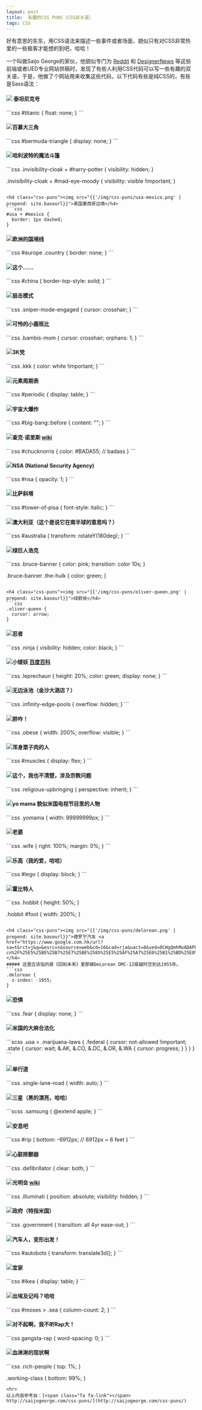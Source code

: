 ```yaml
---
layout: post
title:  有趣的CSS PUNS（CSS双关语）
tags: CSS
---
```

好有意思的东东，用CSS语法来描述一些事件或者场面，貌似只有对CSS非常热爱的一些极客才能想的到吧，哈哈！

一个叫做Saijo George的家伙，他貌似专门为 [Reddit](http://www.reddit.com/r/web_design/comments/2nxdb8/css_puns_can_you_come_up_with_more/) 和 [DesignerNews](https://news.layervault.com/stories/39607-life-saver-css-code) 等这些前端或者UED专业网站供稿时，发现了有些人利用CSS代码可以写一些有趣的双关语，于是，他做了个网站用来收集这些代码，以下代码有些是纯CSS的，有些是Sass语法：

<!--more-->

<h4 class="css-puns"><img src="{{'/img/css-puns/titanic.png' | prepend: site.baseurl}}"> 泰坦尼克号</h4>
```css
#titanic {
  float: none;
}
```

<h4 class="css-puns"><img src="{{'/img/css-puns/bermuda-triangle.png' | prepend: site.baseurl}}">百慕大三角</h4>
```css
#bermuda-triangle {
  display: none;
}
```

<h4 class="css-puns"><img src="{{'/img/css-puns/harry-potter.png' | prepend: site.baseurl}}">哈利波特的魔法斗篷</h4>
```css
.invisibility-cloak +
  #harry-potter {
  visibility: hidden;
}

.invisibility-cloak +
  #mad-eye-moody {
  visibility: visible !important;
}
```

<h4 class="css-puns"><img src="{{'/img/css-puns/usa-mexico.png' | prepend: site.baseurl}}">美国墨西哥边境</h4>
```css
#usa + #mexico {
  border: 1px dashed;
}
```

<h4 class="css-puns"><img src="{{'/img/css-puns/europe.png' | prepend: site.baseurl}}">欧洲的国境线</h4>
```css
#europe .country {
  border: none;
}
```

<h4 class="css-puns"><img src="{{'/img/css-puns/china.png' | prepend: site.baseurl}}">这个……</h4>
```css
#china {
  border-top-style: solid;
}
```

<h4 class="css-puns"><img src="{{'/img/css-puns/sniper.png' | prepend: site.baseurl}}">狙击模式</h4>
```css
.sniper-mode-engaged {
  cursor: crosshair;
}
```

<h4 class="css-puns"><img src="{{'/img/css-puns/bambis-mom.png' | prepend: site.baseurl}}">可怜的小鹿班比</h4>
```css
.bambis-mom {
  cursor: crosshair;
  orphans: 1;
}
```

<h4 class="css-puns"><img src="{{'/img/css-puns/kkk.png' | prepend: site.baseurl}}">3K党</h4>
```css
.kkk {
  color: white !important;
}
```


<h4 class="css-puns"><img src="{{'/img/css-puns/periodic.png' | prepend: site.baseurl}}">元素周期表</h4>
```css
#periodic {
  display: table;
}
```

<h4 class="css-puns"><img src="{{'/img/css-puns/big-bang.png' | prepend: site.baseurl}}">宇宙大爆炸</h4>
```css
#big-bang::before {
  content: "";
}
```

<h4 class="css-puns"><img src="{{'/img/css-puns/chucknorris.png' | prepend: site.baseurl}}">查克·诺里斯 <a href="https://zh.wikipedia.org/zh-cn/%E6%9F%A5%E5%85%8B%C2%B7%E8%AB%BE%E9%87%8C%E6%96%AF">wiki</a></h4>
```css
#chucknorris {
  color: #BADA55; // badass
}
```

<h4 class="css-puns"><img src="{{'/img/css-puns/none.png' | prepend: site.baseurl}}">NSA (National Security Agency)</h4>
```css
#nsa {
  opacity: 1;
}
```

<h4 class="css-puns"><img src="{{'/img/css-puns/tower-of-pisa.png' | prepend: site.baseurl}}">比萨斜塔</h4>
```css
#tower-of-pisa {
  font-style: italic;
}
```

<h4 class="css-puns"><img src="{{'/img/css-puns/australia.png' | prepend: site.baseurl}}">澳大利亚（这个是说它在南半球的意思吗？）</h4>
```css
#australia {
  transform: rotateY(180deg);
}
```

<h4 class="css-puns"><img src="{{'/img/css-puns/bruce-banner.png' | prepend: site.baseurl}}">绿巨人浩克</h4>
```css
.bruce-banner {
  color: pink;
  transition: color 10s;
}

.bruce-banner .the-hulk {
  color: green;
}
```

<h4 class="css-puns"><img src="{{'/img/css-puns/oliver-queen.png' | prepend: site.baseurl}}">绿箭侠</h4>
```css
.oliver-queen {
  cursor: arrow;
}
```

<h4 class="css-puns"><img src="{{'/img/css-puns/ninja.png' | prepend: site.baseurl}}">忍者</h4>
```css
.ninja {
  visibility: hidden;
  color: black;
}
```

<h4 class="css-puns"><img src="{{'/img/css-puns/leprechaun.png' | prepend: site.baseurl}}">小矮妖 <a href="http://baike.baidu.com/view/1422868.htm">百度百科</a></h4>
```css
.leprechaun {
  height: 20%;
  color: green;
  display: none;
}
```

<h4 class="css-puns"><img src="{{'/img/css-puns/none.png' | prepend: site.baseurl}}">无边泳池（金沙大酒店？）</h4>
```css
.infinity-edge-pools {
  overflow: hidden;
}
```

<h4 class="css-puns"><img src="{{'/img/css-puns/obese.png' | prepend: site.baseurl}}">胖咋！</h4>
```css
.obese {
  width: 200%;
  overflow: visible;
}
```

<h4 class="css-puns"><img src="{{'/img/css-puns/muscles.png' | prepend: site.baseurl}}">浑身栗子肉的人</h4>
```css
#muscles {
  display: flex;
}
```

<h4 class="css-puns"><img src="{{'/img/css-puns/none.png' | prepend: site.baseurl}}">这个，我也不清楚，涉及宗教问题</h4>
```css
.religious-upbringing {
  perspective: inherit;
}
```

<h4 class="css-puns"><img src="{{'/img/css-puns/yomama.png' | prepend: site.baseurl}}">yo mama 貌似米国电视节目里的人物</h4>
```css
.yomama {
  width: 99999999px;
}
```

<h4 class="css-puns"><img src="{{'/img/css-puns/wife.png' | prepend: site.baseurl}}">老婆</h4>
```css
.wife {
  right: 100%;
  margin: 0%;
}
```

<h4 class="css-puns"><img src="{{'/img/css-puns/lego.png' | prepend: site.baseurl}}">乐高（我的爱，哈哈）</h4>
```css
#lego {
  display: block;
}
```

<h4 class="css-puns"><img src="{{'/img/css-puns/hobbit.png' | prepend: site.baseurl}}">霍比特人</h4>
```css
.hobbit {
  height: 50%;
}

.hobbit #foot {
  width: 200%;
}
```

<h4 class="css-puns"><img src="{{'/img/css-puns/delorean.png' | prepend: site.baseurl}}">德罗宁汽车 <a href="https://www.google.com.hk/url?sa=t&rct=j&q=&esrc=s&source=web&cd=16&cad=rja&uact=8&ved=0CHgQmhMoADAP&url=http%3A%2F%2Fzh.wikipedia.org%2Fzh-cn%2F%25E5%25BE%25B7%25E7%25BE%2585%25E5%25AF%25A7%25E6%25B1%25BD%25E8%25BB%258A%25E5%2585%25AC%25E5%258F%25B8&ei=9K_hVJaJGo6xuQSZqYHgAQ&usg=AFQjCNGLCtUldju8FHyBKj278eU8zfTYgg&sig2=WC3ZgVxmqyXivmD_7c4x6A">wiki</a></h4>
##### 这里应该指的是《回到未来》里那辆DeLorean DMC-12穿越时空到达1955年。
```css
.delorean {
  z-index: -1955;
}
```

<h4 class="css-puns"><img src="{{'/img/css-puns/none.png' | prepend: site.baseurl}}">恐惧</h4>
```css
.fear {
  display: none;
}
```

<h4 class="css-puns"><img src="{{'/img/css-puns/none.png' | prepend: site.baseurl}}">米国的大麻合法化</h4>
```scss
.usa > .marijuana-laws {
  .federal {
    cursor: not-allowed !important;
    .state {
      cursor: wait;
      &.AK, &.CO, &.DC, &.OR, &.WA {
        cursor: progress;
      }
    }
  }
}
```

<h4 class="css-puns"><img src="{{'/img/css-puns/none.png' | prepend: site.baseurl}}">单行道</h4>
```css
.single-lane-road {
  width: auto;
}
```

<h4 class="css-puns"><img src="{{'/img/css-puns/none.png' | prepend: site.baseurl}}">三星（黑的漂亮，哈哈）</h4>
```scss
.samsung {
  @extend apple;
}
```

<h4 class="css-puns"><img src="{{'/img/css-puns/rip.png' | prepend: site.baseurl}}">安息吧</h4>
```css
#rip {
  bottom: -6912px;
  // 6912px = 6 feet
}
```

<h4 class="css-puns"><img src="{{'/img/css-puns/none.png' | prepend: site.baseurl}}">心脏除颤器</h4>
```css
.defibrillator {
  clear: both;
}
```

<h4 class="css-puns"><img src="{{'/img/css-puns/illuminati.png' | prepend: site.baseurl}}">光明会 <a href="http://zh.wikipedia.org/wiki/%E5%85%89%E7%85%A7%E6%B4%BE">wiki</a></h4>
```css
.illuminati {
  position: absolute;
  visibility: hidden;
}
```

<h4 class="css-puns"><img src="{{'/img/css-puns/none.png' | prepend: site.baseurl}}">政府（特指米国）</h4>
```css
.government {
  transition: all 4yr ease-out;
}
```

<h4 class="css-puns"><img src="{{'/img/css-puns/none.png' | prepend: site.baseurl}}">汽车人，变形出发！</h4>
```css
#autobots {
  transform: translate3d();
}
```

<h4 class="css-puns"><img src="{{'/img/css-puns/none.png' | prepend: site.baseurl}}">宜家</h4>
```css
#ikea {
  display: table;
}
```

<h4 class="css-puns"><img src="{{'/img/css-puns/none.png' | prepend: site.baseurl}}">出埃及记吗？哈哈</h4>
```css
#moses > .sea {
  column-count: 2;
}
```

<h4 class="css-puns"><img src="{{'/img/css-puns/none.png' | prepend: site.baseurl}}">对不起啊，我不听Rap大！</h4>
```css
gangsta-rap {
  word-spacing: 0;
}
```

<h4 class="css-puns"><img src="{{'/img/css-puns/none.png' | prepend: site.baseurl}}">血淋淋的现状啊</h4>
```css
.rich-people {
  top: 1%;
}

.working-class {
  bottom: 99%;
}
```
<hr>
以上内容参考自：[<span class="fa fa-link"></span> http://saijogeorge.com/css-puns/](http://saijogeorge.com/css-puns/)
